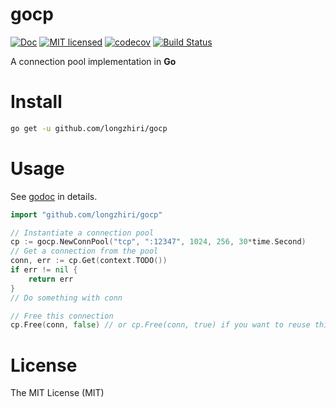 # gocp
[![Doc](https://img.shields.io/badge/go-doc-blue.svg)](https://godoc.org/github.com/longzhiri/gocp)
[![MIT licensed](https://img.shields.io/badge/license-MIT-blue.svg)](https://github.com/longzhiri/gocp/blob/master/LICENSE)
[![codecov](https://codecov.io/gh/longzhiri/gocp/branch/master/graph/badge.svg)](https://codecov.io/gh/longzhiri/gocp)
[![Build Status](https://travis-ci.org/longzhiri/gocp.svg?branch=master)](https://travis-ci.org/longzhiri/gocp)

A connection pool implementation  in **Go**

# Install
```bash
go get -u github.com/longzhiri/gocp
```

# Usage
See [godoc](https://godoc.org/github.com/longzhiri/gocp) in details.
```go
import "github.com/longzhiri/gocp"

// Instantiate a connection pool
cp := gocp.NewConnPool("tcp", ":12347", 1024, 256, 30*time.Second)
// Get a connection from the pool
conn, err := cp.Get(context.TODO())
if err != nil {
    return err
}
// Do something with conn

// Free this connection
cp.Free(conn, false) // or cp.Free(conn, true) if you want to reuse this connection
```

# License
The MIT License (MIT)